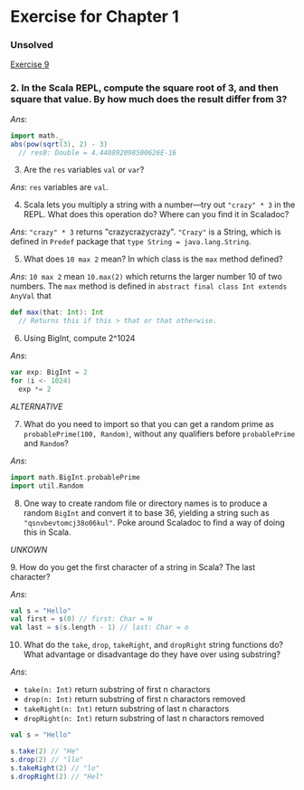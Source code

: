 Exercise for Chapter 1
======================

### Unsolved

[Exercise 9](#ex9)

### 2. In the Scala REPL, compute the square root of 3, and then square that value. By how much does the result differ from 3?

_Ans_: 

```scala
import math._
abs(pow(sqrt(3), 2) - 3)
  // res0: Double = 4.440892098500626E-16
```

3. Are the `res` variables `val` or `var`?

_Ans_: `res` variables are `val`.

4. Scala lets you multiply a string with a number—try out `"crazy" * 3` in the REPL. What does this operation do? Where can you find it in Scaladoc?

_Ans_: `"crazy" * 3` returns "crazycrazycrazy". `"Crazy"` is a String, which is defined in `Predef` package that `type
String = java.lang.String`.

5. What does `10 max 2` mean? In which class is the `max` method defined?

_Ans_: `10 max 2` mean `10.max(2)` which returns the larger number 10 of two numbers. The `max` method is defined in `abstract final class Int extends AnyVal` that

```scala
def max(that: Int): Int
  // Returns this if this > that or that otherwise.
```

6. Using BigInt, compute 2^1024

_Ans_:

```scala
var exp: BigInt = 2
for (i <- 1024)
  exp *= 2
```

_ALTERNATIVE_

7. What do you need to import so that you can get a random prime as `probablePrime(100, Random)`, without any qualifiers before `probablePrime` and `Random`?

_Ans_:

```scala
import math.BigInt.probablePrime
import util.Random
```

8. One way to create random file or directory names is to produce a random `BigInt` and convert it to base 36, yielding a string such as `"qsnvbevtomcj38o06kul"`. Poke around Scaladoc to find a way of doing this in Scala.

_UNKOWN_

<a name="ex9">9. How do you get the first character of a string in Scala? The last character?</a>

_Ans_:

```scala
val s = "Hello"
val first = s(0) // first: Char = H
val last = s(s.length - 1) // last: Char = o
```

10. What do the `take`, `drop`, `takeRight`, and `dropRight` string functions do? What advantage or disadvantage do they have over using substring?


_Ans_: 

* `take(n: Int)` return substring of first n charactors
* `drop(n: Int)` return substring of first n charactors removed
* `takeRight(n: Int)` return substring of last n charactors
* `dropRight(n: Int)` return substring of last n charactors removed

```scala
val s = "Hello"

s.take(2) // "He"
s.drop(2) // "llo"
s.takeRight(2) // "lo"
s.dropRight(2) // "Hel"
```

